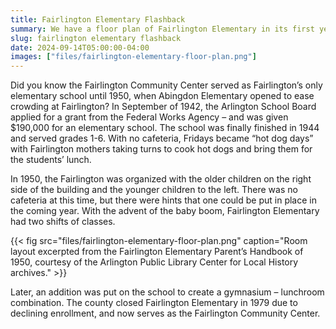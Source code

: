 ```yaml
---
title: Fairlington Elementary Flashback
summary: We have a floor plan of Fairlington Elementary in its first years.
slug: fairlington elementary flashback
date: 2024-09-14T05:00:00-04:00
images: ["files/fairlington-elementary-floor-plan.png"]
---
```


Did you know the Fairlington Community Center served as Fairlington’s only elementary school until 1950, when Abingdon Elementary opened to ease crowding at Fairlington? In September of 1942, the Arlington School Board applied for a grant from the Federal Works Agency – and was given $190,000 for an elementary school. The school was finally finished in 1944 and served grades 1-6. With no cafeteria, Fridays became “hot dog days” with Fairlington mothers taking turns to cook hot dogs and bring them for the students’ lunch.

In 1950, the Fairlington was organized with the older children on the right side of the building and the younger children to the left. There was no cafeteria at this time, but there were hints that one could be put in place in the coming year. With the advent of the baby boom, Fairlington Elementary had two shifts of classes.

{{< fig src="files/fairlington-elementary-floor-plan.png" caption="Room layout excerpted from the Fairlington Elementary Parent’s Handbook of 1950, courtesy of the Arlington Public Library Center for Local History archives." >}}

Later, an addition was put on the school to create a gymnasium – lunchroom combination. The county closed Fairlington Elementary in 1979 due to declining enrollment, and now serves as the Fairlington Community Center.
 